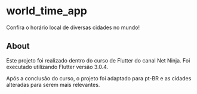# world_time_app

Confira o horário local de diversas cidades no mundo!

## About

Este projeto foi realizado dentro do curso de Flutter do canal Net Ninja. 
Foi executado utilizando Flutter versão 3.0.4.

Após a conclusão do curso, o projeto foi adaptado para pt-BR e as cidades alteradas para serem mais relevantes.